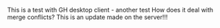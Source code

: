 This is a test with GH desktop client - another test
How does it deal with merge conflicts?
This is an update made on the server!!!
